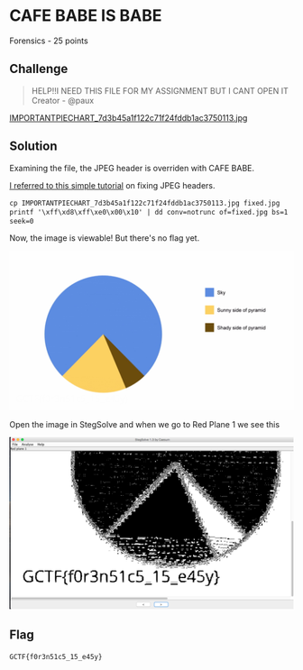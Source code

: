 # CAFE BABE IS BABE
Forensics - 25 points

## Challenge 
> HELP!!I NEED THIS FILE FOR MY ASSIGNMENT BUT I CANT OPEN IT
> Creator - @paux

[IMPORTANTPIECHART_7d3b45a1f122c71f24fddb1ac3750113.jpg](IMPORTANTPIECHART_7d3b45a1f122c71f24fddb1ac3750113.jpg)

## Solution
Examining the file, the JPEG header is overriden with CAFE BABE.

[I referred to this simple tutorial](https://samsclass.info/121/proj/p7-image-header.htm) on fixing JPEG headers. 

	cp IMPORTANTPIECHART_7d3b45a1f122c71f24fddb1ac3750113.jpg fixed.jpg
	printf '\xff\xd8\xff\xe0\x00\x10' | dd conv=notrunc of=fixed.jpg bs=1 seek=0

Now, the image is viewable!
But there's no flag yet.

![fixed.jpg](fixed.jpg)

Open the image in StegSolve and when we go to Red Plane 1 we see this

![screenshot.png](screenshot.png)

## Flag
`GCTF{f0r3n51c5_15_e45y}` 